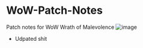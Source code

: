 # WoW-Patch-Notes
Patch notes for WoW Wrath of Malevolence
![image](https://github.com/user-attachments/assets/bd7d331a-fd4e-4a6c-b2ba-ed6ab51a2017)



- Udpated shit
  


